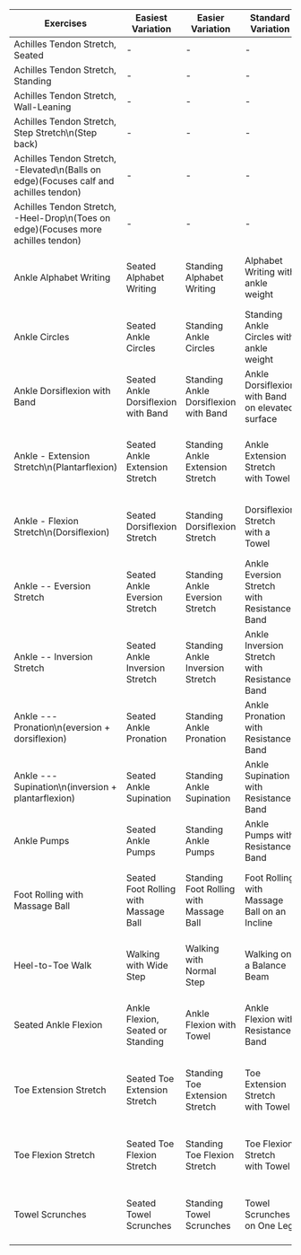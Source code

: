 | Exercises                              | Easiest Variation                             | Easier Variation                                | Standard Variation                                          | Harder Variation                                              | Hardest Variation                                          |
| -------------------------------------- | --------------------------------------------- | ----------------------------------------------- | ----------------------------------------------------------- | ------------------------------------------------------------- | ---------------------------------------------------------- |
| Achilles Tendon Stretch, Seated                      | - | - | - | - | - |
| Achilles Tendon Stretch, Standing                    | - | - | - | - | - |
| Achilles Tendon Stretch, Wall-Leaning                | - | - | - | - | - |
| Achilles Tendon Stretch, Step Stretch\n(Step back)   | - | - | - | - | - |
| Achilles Tendon Stretch, -Elevated\n(Balls on edge)(Focuses calf and achilles tendon)       | - | - | - | - | - |
| Achilles Tendon Stretch, -Heel-Drop\n(Toes on edge)(Focuses more achilles tendon)       | - | - | - | - | - |
| Ankle Alphabet Writing                 | Seated Alphabet Writing                       | Standing Alphabet Writing                       | Alphabet Writing with ankle weight                          | Balancing on One Leg while Performing           | Balancing on a Wobble Board while Performing                                                          |
| Ankle Circles                          | Seated Ankle Circles                          | Standing Ankle Circles                          | Standing Ankle Circles with ankle weight                    | Balancing on One Leg while Performing           | Balancing on a Wobble Board while Performing                                                          |
| Ankle Dorsiflexion with Band           | Seated Ankle Dorsiflexion with Band           | Standing Ankle Dorsiflexion with Band           | Ankle Dorsiflexion with Band on elevated surface            | -                                                             | -                                                          |
| Ankle - Extension Stretch\n(Plantarflexion)                | Seated Ankle Extension Stretch                | Standing Ankle Extension Stretch                | Ankle Extension Stretch with Towel                          | Ankle Extension Stretch with Resistance Band                  | Single-Leg Ankle Extension Stretch                         |
| Ankle - Flexion Stretch\n(Dorsiflexion)               | Seated Dorsiflexion Stretch                   | Standing Dorsiflexion Stretch                   | Dorsiflexion Stretch with a Towel                           | Dorsiflexion Stretch with a Resistance Band                   | Single-Leg Dorsiflexion Stretch                            |
| Ankle -- Eversion Stretch                 | Seated Ankle Eversion Stretch                 | Standing Ankle Eversion Stretch                 | Ankle Eversion Stretch with Resistance Band                 | Single-Leg Ankle Eversion Stretch                             | Ankle Eversion Stretch on an Wobble Board              |
| Ankle -- Inversion Stretch                | Seated Ankle Inversion Stretch                | Standing Ankle Inversion Stretch                | Ankle Inversion Stretch with Resistance Band                | Single-Leg Ankle Inversion Stretch                            | Ankle Inversion Stretch on an Wobble Board             |
| Ankle --- Pronation\n(eversion + dorsiflexion)         | Seated Ankle Pronation         | Standing Ankle Pronation         | Ankle Pronation with Resistance Band         | Single-Leg Ankle Pronation                     | Ankle Pronation on an Wobble Board      |
| Ankle --- Supination\n(inversion + plantarflexion)     | Seated Ankle Supination         | Standing Ankle Supination         | Ankle Supination with Resistance Band         | Single-Leg Ankle Supination                     | Ankle Pronation on an Wobble Board      |
| Ankle Pumps                            | Seated Ankle Pumps                            | Standing Ankle Pumps                            | Ankle Pumps with Resistance Band                            | Ankle Pumps on an Wobble Board                            | Single-Leg Ankle Pumps                                     |
| Foot Rolling with Massage Ball        | Seated Foot Rolling with Massage Ball        | Standing Foot Rolling with Massage Ball        | Foot Rolling with Massage Ball on an Incline               | Foot Rolling with Massage Ball on an Wobble Board        | -                 |
| Heel-to-Toe Walk                       | Walking with Wide Step                        | Walking with Normal Step                        | Walking on a Balance Beam                                   | Walking on Uneven Surfaces                                    | Walking Backwards on a Balance Beam                        |
| Seated Ankle Flexion                   | Ankle Flexion, Seated or Standing             | Ankle Flexion with Towel                        | Ankle Flexion with Resistance Band                          | Ankle Flexion with Ankle Weight                               | Single-Leg Balancing on Floor or Wobble Board              |
| Toe Extension Stretch                  | Seated Toe Extension Stretch                  | Standing Toe Extension Stretch                  | Toe Extension Stretch with Towel                            | Toe Extension Stretch with Resistance Band                    | Single-Leg Toe Extension Stretch                           |
| Toe Flexion Stretch                    | Seated Toe Flexion Stretch                    | Standing Toe Flexion Stretch                    | Toe Flexion Stretch with Towel                              | Toe Flexion Stretch with Resistance Band                      | Single-Leg Toe Flexion Stretch                             |
| Towel Scrunches                        | Seated Towel Scrunches                        | Standing Towel Scrunches                        | Towel Scrunches on One Leg                                  | Towel Scrunches on an Wobble Board                            | -                                                          |